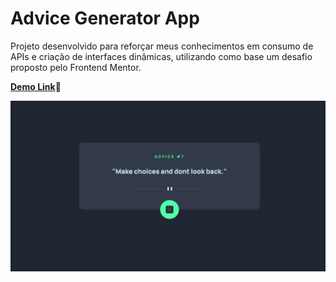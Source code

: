 # Advice Generator App

Projeto desenvolvido para reforçar meus conhecimentos em consumo de APIs e criação de interfaces dinâmicas, utilizando como base um desafio proposto pelo Frontend Mentor.

[**Demo Link**](https://bluciocastro.github.io/AdviceGeneratorApp/)🔗

![Demonstração do projeto](images/Img-github.png)
